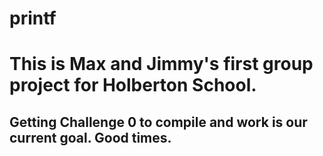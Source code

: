 # printf
<h1>This is Max and Jimmy's first group project for Holberton School.</h1>
<h2>Getting Challenge 0 to compile and work is our current goal. Good times.</h2>
